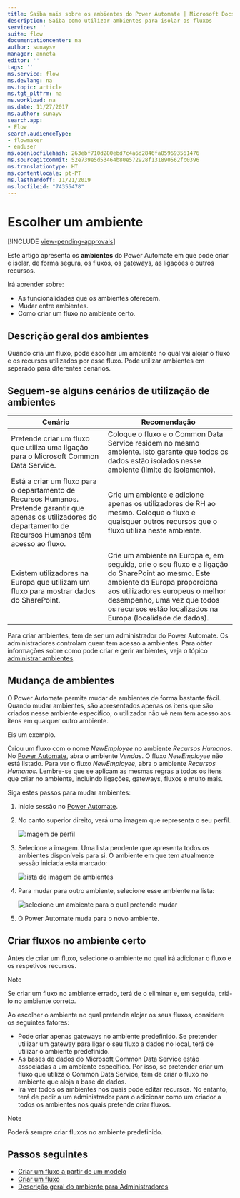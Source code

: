 ```yaml
---
title: Saiba mais sobre os ambientes do Power Automate | Microsoft Docs
description: Saiba como utilizar ambientes para isolar os fluxos
services: ''
suite: flow
documentationcenter: na
author: sunaysv
manager: anneta
editor: ''
tags: ''
ms.service: flow
ms.devlang: na
ms.topic: article
ms.tgt_pltfrm: na
ms.workload: na
ms.date: 11/27/2017
ms.author: sunayv
search.app:
- Flow
search.audienceType:
- flowmaker
- enduser
ms.openlocfilehash: 263ebf710d280ebd7c4a6d2846fa859693561476
ms.sourcegitcommit: 52e739e5d53464b80e572928f131890562fc0396
ms.translationtype: HT
ms.contentlocale: pt-PT
ms.lasthandoff: 11/21/2019
ms.locfileid: "74355478"
---
```

# <a name="choosing-an-environment"></a>Escolher um ambiente
[!INCLUDE [view-pending-approvals](includes/cc-rebrand.md)]

Este artigo apresenta os **ambientes** do Power Automate em que pode criar e isolar, de forma segura, os fluxos, os gateways, as ligações e outros recursos.

Irá aprender sobre:

* As funcionalidades que os ambientes oferecem.
* Mudar entre ambientes.
* Como criar um fluxo no ambiente certo.

## <a name="environments-overview"></a>Descrição geral dos ambientes

Quando cria um fluxo, pode escolher um ambiente no qual vai alojar o fluxo e os recursos utilizados por esse fluxo. Pode utilizar ambientes em separado para diferentes cenários.

## <a name="here-are-a-few-scenarios-for-using-environments"></a>Seguem-se alguns cenários de utilização de ambientes

Cenário|Recomendação
-----|-----
Pretende criar um fluxo que utiliza uma ligação para o Microsoft Common Data Service.|Coloque o fluxo e o Common Data Service residem no mesmo ambiente. Isto garante que todos os dados estão isolados nesse ambiente (limite de isolamento).
Está a criar um fluxo para o departamento de Recursos Humanos. Pretende garantir que apenas os utilizadores do departamento de Recursos Humanos têm acesso ao fluxo.|Crie um ambiente e adicione apenas os utilizadores de RH ao mesmo. Coloque o fluxo e quaisquer outros recursos que o fluxo utiliza neste ambiente.
Existem utilizadores na Europa que utilizam um fluxo para mostrar dados do SharePoint.|Crie um ambiente na Europa e, em seguida, crie o seu fluxo e a ligação do SharePoint ao mesmo. Este ambiente da Europa proporciona aos utilizadores europeus o melhor desempenho, uma vez que todos os recursos estão localizados na Europa (localidade de dados).

Para criar ambientes, tem de ser um administrador do Power Automate. Os administradores controlam quem tem acesso a ambientes. Para obter informações sobre como pode criar e gerir ambientes, veja o tópico [administrar ambientes](environments-overview-admin.md).

## <a name="switching-environments"></a>Mudança de ambientes

O Power Automate permite mudar de ambientes de forma bastante fácil. Quando mudar ambientes, são apresentados apenas os itens que são criados nesse ambiente específico; o utilizador não vê nem tem acesso aos itens em qualquer outro ambiente.

Eis um exemplo.

Criou um fluxo com o nome *NewEmployee* no ambiente *Recursos Humanos*. No [Power Automate](https://flow.microsoft.com), abra o ambiente *Vendas*. O fluxo *NewEmployee* não está listado. Para ver o fluxo *NewEmployee*, abra o ambiente *Recursos Humanos*. Lembre-se que se aplicam as mesmas regras a todos os itens que criar no ambiente, incluindo ligações, gateways, fluxos e muito mais.

Siga estes passos para mudar ambientes:

1. Inicie sessão no [Power Automate](https://flow.microsoft.com).
1. No canto superior direito, verá uma imagem que representa o seu perfil.

   ![imagem de perfil](./media/environments-overview-maker/default-environment.png)

1. Selecione a imagem. Uma lista pendente que apresenta todos os ambientes disponíveis para si. O ambiente em que tem atualmente sessão iniciada está marcado:

   ![lista de imagem de ambientes](./media/environments-overview-maker/all-environments.png)
1. Para mudar para outro ambiente, selecione esse ambiente na lista:

   ![selecione um ambiente para o qual pretende mudar](./media/environments-overview-maker/select-europe.png)
1. O Power Automate muda para o novo ambiente.

## <a name="create-flows-in-the-right-environment"></a>Criar fluxos no ambiente certo

Antes de criar um fluxo, selecione o ambiente no qual irá adicionar o fluxo e os respetivos recursos.

> [!NOTE]
> Se criar um fluxo no ambiente errado, terá de o eliminar e, em seguida, criá-lo no ambiente correto.

Ao escolher o ambiente no qual pretende alojar os seus fluxos, considere os seguintes fatores:

* Pode criar apenas gateways no ambiente predefinido. Se pretender utilizar um gateway para ligar o seu fluxo a dados no local, terá de utilizar o ambiente predefinido.
* As bases de dados do Microsoft Common Data Service estão associadas a um ambiente específico. Por isso, se pretender criar um fluxo que utiliza o Common Data Service, tem de criar o fluxo no ambiente que aloja a base de dados.
* Irá ver todos os ambientes nos quais pode editar recursos. No entanto, terá de pedir a um administrador para o adicionar como um criador a todos os ambientes nos quais pretende criar fluxos.

> [!NOTE]
> Poderá sempre criar fluxos no ambiente predefinido.

## <a name="next-steps"></a>Passos seguintes

* [Criar um fluxo a partir de um modelo](get-started-logic-template.md)
* [Criar um fluxo](get-started-logic-flow.md)
* [Descrição geral do ambiente para Administradores](environments-overview-admin.md)
